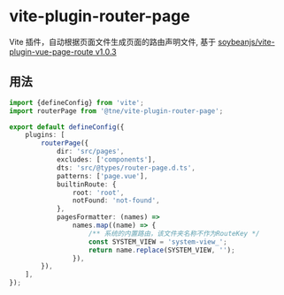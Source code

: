 # vite-plugin-router-page

Vite 插件，自动根据页面文件生成页面的路由声明文件, 基于 [soybeanjs/vite-plugin-vue-page-route v1.0.3](https://github.com/soybeanjs/vite-plugin-vue-page-route/tree/v1.0.3)

## 用法

```ts
import {defineConfig} from 'vite';
import routerPage from '@tne/vite-plugin-router-page';

export default defineConfig({
	plugins: [
		routerPage({
			dir: 'src/pages',
			excludes: ['components'],
			dts: 'src/@types/router-page.d.ts',
			patterns: ['page.vue'],
			builtinRoute: {
				root: 'root',
				notFound: 'not-found',
			},
			pagesFormatter: (names) =>
				names.map((name) => {
					/** 系统的内置路由，该文件夹名称不作为RouteKey */
					const SYSTEM_VIEW = 'system-view_';
					return name.replace(SYSTEM_VIEW, '');
				}),
		}),
	],
});
```
